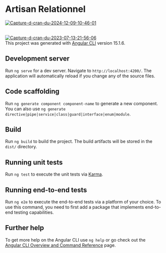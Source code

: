 # Artisan Relationnel

<a href="https://ibb.co/NZqq7w3"><img src="https://i.ibb.co/9s00GRv/Capture-d-cran-du-2024-12-09-10-46-01.png" alt="Capture-d-cran-du-2024-12-09-10-46-01" border="0" /></a><br><br>

<a href="https://ibb.co/WpWgkWr"><img src="https://i.ibb.co/prvJfvH/Capture-d-cran-du-2023-07-13-21-56-06.png" alt="Capture-d-cran-du-2023-07-13-21-56-06" border="0" /></a><br>
This project was generated with [Angular CLI](https://github.com/angular/angular-cli) version 15.1.6.

## Development server

Run `ng serve` for a dev server. Navigate to `http://localhost:4200/`. The application will automatically reload if you change any of the source files.

## Code scaffolding

Run `ng generate component component-name` to generate a new component. You can also use `ng generate directive|pipe|service|class|guard|interface|enum|module`.

## Build

Run `ng build` to build the project. The build artifacts will be stored in the `dist/` directory.

## Running unit tests

Run `ng test` to execute the unit tests via [Karma](https://karma-runner.github.io).

## Running end-to-end tests

Run `ng e2e` to execute the end-to-end tests via a platform of your choice. To use this command, you need to first add a package that implements end-to-end testing capabilities.

## Further help

To get more help on the Angular CLI use `ng help` or go check out the [Angular CLI Overview and Command Reference](https://angular.io/cli) page.

